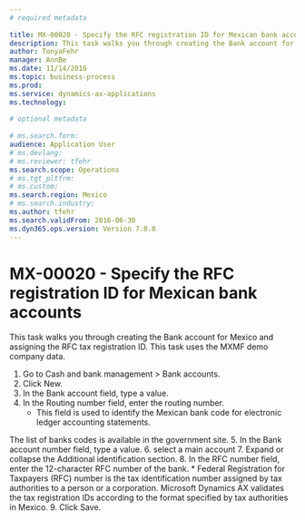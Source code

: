 ```yaml
--- 
# required metadata 
 
title: MX-00020 - Specify the RFC registration ID for Mexican bank accounts
description: This task walks you through creating the Bank account for Mexico and assigning the RFC tax registration ID. This task uses the MXMF demo company data. 
author: TonyaFehr 
manager: AnnBe 
ms.date: 11/14/2016
ms.topic: business-process 
ms.prod:  
ms.service: dynamics-ax-applications 
ms.technology:  
 
# optional metadata 
 
# ms.search.form:   
audience: Application User 
# ms.devlang:  
# ms.reviewer: tfehr 
ms.search.scope: Operations 
# ms.tgt_pltfrm:  
# ms.custom:  
ms.search.region: Mexico
# ms.search.industry: 
ms.author: tfehr 
ms.search.validFrom: 2016-06-30 
ms.dyn365.ops.version: Version 7.0.0 
---
```


# MX-00020 - Specify the RFC registration ID for Mexican bank accounts

This task walks you through creating the Bank account for Mexico and assigning the RFC tax registration ID. This task uses the MXMF demo company data.

1. Go to Cash and bank management > Bank accounts.
2. Click New.
3. In the Bank account field, type a value.
4. In the Routing number field, enter the routing number.
    * This field is used to identify the Mexican bank code for electronic ledger accounting statements.
The list of banks codes is available in the government site.
5. In the Bank account number field, type a value.
6. select a main account
7. Expand or collapse the Additional identification section.
8. In the RFC number field, enter the 12-character RFC number of the bank.
    * Federal Registration for Taxpayers (RFC) number  is the tax identification number assigned by tax authorities to a person or a corporation. Microsoft Dynamics AX  validates the tax registration IDs according to the format specified by tax authorities in Mexico.
9. Click Save.

